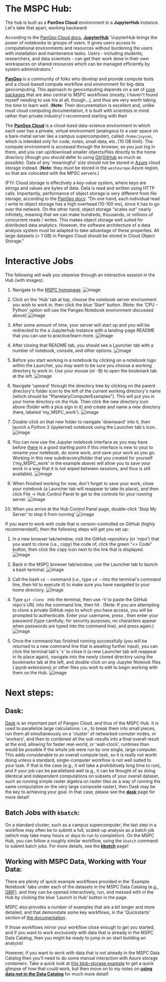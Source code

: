 # The MSPC Hub:

The hub is built as a **PanGeo Cloud** environment in 
a **JupyterHub** instance. Let's take that apart, working backward:

According to the [PanGeo Cloud docs](https://us-central1-b.gcp.pangeo.io/hub/login?next=%2Fhub%2F), [**JupyterHub**](https://jupyter.org/hub) 
    "JupyterHub brings the power of notebooks to groups of users. It gives users access to computational environments and resources without burdening the users with installation and maintenance tasks. Users - including students, researchers, and data scientists - can get their work done in their own workspaces on shared resources which can be managed efficiently by system administrators."


[**PanGeo**](https://pangeo.io/index.html) is a community of folks who develop and provide
compute tools and a cloud-based compute workflow and environment for
big-data geocomputing.
This approach to geocomputing depends on a set of [core packages](https://pangeo.io/packages.html#packages)
that are also central to MSPC workflows
(mostly; I haven't found myself needing to use Iris at all, though...),
and thus are very worth taking the time to learn well.
(**Note**: Their documentation is excellent and, unlike most cloud computing documentation, it is built with scientists in mind rather than private industry!
I recommend starting with their 

The [**PanGeo Cloud**](https://pangeo.io/cloud.html) is a cloud-basd data-science environment
in which each user has a private, virtual environment (analogous to a user space on a bare-metal server like a campus supercomputer), called `/home/joyvan`, which is intended only for code, notes, small data, etc. (10 GB limit).
The compute environment is accessed through the browser, so you just log in there,
and you can up/download smaller objects/files directly to the home directory
(though you should defer to using [Git](https://git-scm.com/)/[GitHub](https://github.com/) as much as possible).
Data of any 'meaningful' size should not be stored in [Azure](https://azure.microsoft.com/en-us) cloud storage instead. (**Note**: they *must* be stored in the `westeurope` Azure region, so that are colocated with the MPSC servers.)

(FYI: Cloud storage is effectively a key-value system,
where keys are strings and values are bytes of data.
Data is read and written using HTTP calls.
Importantly, performance of object storage is very different
from file storage; according to the
[PanGeo docs](https://pangeo.io/cloud.html#cloud-object-storage):
    "On one hand, each individual read / write to object storage has a high overhead (10-100 ms), since it has to go over the network. On the other hand, object storage “scales out” nearly infinitely, meaning that we can make hundreds, thousands, or millions of concurrent reads / writes. This makes object storage well suited for distributed data analytics. However, the software architecture of a data analysis system must be adapted to take advantage of these properties. All large datasets (> 1 GB) in Pangeo Cloud should be stored in Cloud Object Storage."



# Interactive Jobs

The following will walk you stepwise through an interactive session in the Hub (with images):

1. Navigate to the [MSPC homepage](https://planetarycomputer.microsoft.com/). ![image](mspc_homepage.png)

2. Click on the 'Hub' tab at top, choose the notebook server environment you wish to work in, then click the blue 'Start' button. (Note: the 'CPU - Python' option will use the Pangeo Notebook environment discussed above) ![image](hub_choose_environ.png)

3. After some amount of time, your server will start up and you will be redirected to the a Jupyterhub instance with a landing-page README that you can use to practice/learn more. ![image](jupyterhub_landing.png)

4. After closing that README tab, you should see a Launcher tab with a number of notebook, console, and other options. ![image](jupyterhub_launcher.png)

5. Before you start working in a notebook by clicking on a notebook logo within the Launcher, you may want to be sure you choose a working directory to work in. Use your mouse (or <Ctrl>-B) to open the bookmark tab at the left. ![image](jupyterhub_bookmark_tab.png)

6. Navigate 'upward' through the directory tree by clicking on the parent directory's folder icon to the left of the current working directory's name (which should be "PlanetaryComputerExamples"). This will put you in your home directory on the Hub. Then click the new directory icon above (folder with a plus sign in it) and create and name a new directory (here, labeled 'my_MSPC_work'). ![image](jupyterhub_new_folder.png)

7. Double-click on that new folder to navigate 'downward' into it, then launch a Python 3 (ipykernel) notebook using the Launcher tab's icon. ![image](jupyterhub_new_nb.png)

8. You can now use the Jupyter notebook interface as you may have before ([here](https://docs.jupyter.org/en/latest/) is a good starting point if this interface is new to you) to rename your notebook, do some work, and save your work as you go. Working in this new subdirecotry/folder that you created for yourself ('my_MSPC_work' in the example above) will allow you to save your work in a way that it is not wiped between sessions, and thus is still available). ![image](jupyterhub_new_project.png)


9. When finished working for now, don't forget to save your work, close your notebook (a Launcher tab will reappear to take its place), and then click File -> Hub Control Panel to get to the controls for your running server. ![image](jupyterhub_finish_work.png)

10. When you arrive at the Hub Control Panel page, double-click 'Stop My Server' to stop it from running' ![image](hub_stop_server.png)


If you want to work with code that is version-controlled on GitHub (highly recommended!), then the following steps will get you set up:

1. In a new browser tab/window, visit the GitHub repository (or 'repo') that you want to clone (i.e., copy) the code of, click the green "<> Code" button, then click the copy icon next to the link that is displayed. ![image](github_copy_repo_url.png)

2. Back in the MSPC browser tab/window, use the Launcher tab to launch a bash terminal. ![image](jupyterhub_launch_terminal.png)

3. Call the bash `cd ~` command (i.e., type `cd ~` into the terminal's command line, then hit <Enter> to execute it) to make sure you have navigated to your home directory. ![image](jupyterhub_cd_home.png)

4. Type `git clone ` into the terminal, then use <Ctrl>-V to paste the GitHub repo's URL into the command line, then hit <Enter>. (Note: If you are attempting to clone a private GitHub repo to which you have access, you will be prompted to authenticate. Enter your username, press <Enter>, then enter your password (type carefully; for security purposes, no characters appear when passwords are typed into the command line), and press <Enter> again.) ![image](jupyterhub_git_clone.png)

5. Once the command has finished running successfully (you will be returned to a new command line that is awaiting further input), you can click the terminal tab's 'x' to close it (a new Launcher tab will reappear in its place again), navigate into the newly cloned directory using the bookmarks tab at the left, and double-click on any Jupyter Noteook files (.ipynb extensions) or other files you wish to edit to begin working with them on the Hub. ![image](jupyterhub_repo_nb.png)


# Next steps:


## Dask:
[Dask](https://www.dask.org) is an important part of Pangeo Cloud, and thus of the MSPC Hub.
It is used to parallelize large calculations: i.e., to break them into small pieces,
run them all simultaneously on a 'cluster' of networked comuter nodes, or 'workers',
and then to combined all the sub-results into a final overall result at the end,
allowing for faster real-world, or 'wall-clock', runtimes than would be possible
if the whole job were run by one single, large computer.
This adds considerable to an overall compute task,
so it is really not worth doing unless
a standard, single-computer workflow is not well suited to your task.
If that is the case (e.g., it will take a prohibitively long time to run),
and if your job can be parallelized well (e.g., it can be thought of as doing identical
and independent computations on subsets of your overall dataset, such as running simple raster
algebra on raster tiles as a way of running the same computation on the very large composite raster), then Dask may be the key to achieving your goal.
In that case, please see the [**dask**](dask.md) page for more detail!


## Batch Jobs with `kbatch`:

On a standard cluster, such as a campus supercomputer, the last step
in a workflow may often be to submit a full, scaled-up analysis
as a batch job (which may take many hours or days to run to completion).
On the MSPC Hub, you can follow a roughly similar workflow,
using the `kbatch` command to submit batch jobs.
For more details, see the [**kbatch**](kbatch.md) page!


## Working with MSPC Data, Working with Your Data:

There are plenty of quick example workflows provided in the 'Example Notebook' tabs
under each of the datasets in the MSPC Data Catalog (e.g., [GBIF](https://planetarycomputer.microsoft.com/dataset/gbif#Example-Notebook)), and they can be opened interactively, run, and messed with in the Hub by clicking the blue 'Launch in Hub' button in the page.

MSPC also provides a number of examples that are a bit longer and more detailed, and that demonstate some key workflows, in the 'Quickstarts' section of [the documentation](https://planetarycomputer.microsoft.com/docs/overview/about).

If those workflows mirror your workflow close enough to get you started, and if you
want to work exclusively with data that is already in the MSPC Data Catalog,
then you might be ready to jump in an start building an analysis!

However, if you want to work with data that is not already in the MSPC Data Catalog then you'll need to do some manual interaction with Azure storage containers. Take a quick look at [this blob-storage example](https://planetarycomputer.microsoft.com/docs/quickstarts/storage/) to get a quick glimpse of how that could work, but then move on to my notes on [**using data not in the Data Catalog**](byo_data.md) for much more detail!

